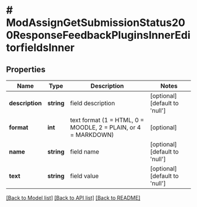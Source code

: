 # # ModAssignGetSubmissionStatus200ResponseFeedbackPluginsInnerEditorfieldsInner

## Properties

Name | Type | Description | Notes
------------ | ------------- | ------------- | -------------
**description** | **string** | field description | [optional] [default to 'null']
**format** | **int** | text format (1 &#x3D; HTML, 0 &#x3D; MOODLE, 2 &#x3D; PLAIN, or 4 &#x3D; MARKDOWN) | [optional]
**name** | **string** | field name | [optional] [default to 'null']
**text** | **string** | field value | [optional] [default to 'null']

[[Back to Model list]](../../README.md#models) [[Back to API list]](../../README.md#endpoints) [[Back to README]](../../README.md)
